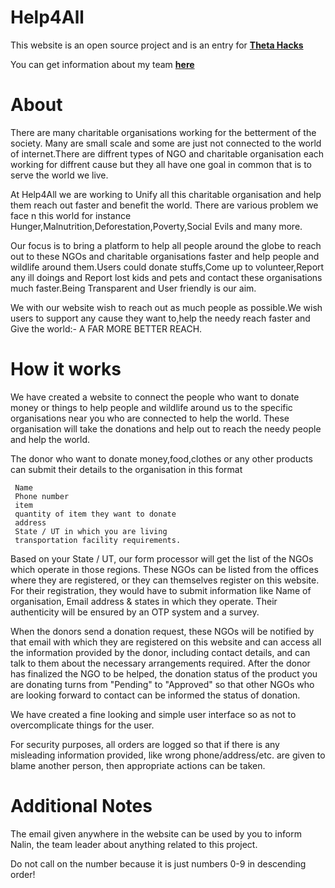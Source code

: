 # Help4All

This website is an open source project and is an entry for **[Theta Hacks](https://thetahacks.tech/)**

You can get information about my team **[here](https://help4all.codewarriors1.repl.co/team)**


# About

There are many charitable organisations working for the betterment of the society. Many are small scale and some are just not connected to the world of internet.There are diffrent types of NGO and charitable organisation each working for diffrent cause but they all have one goal in common that is to serve the world we live. 

At Help4All we are working to Unify all this charitable organisation and help them reach out faster and benefit the world. There are various problem we face n this world for instance Hunger,Malnutrition,Deforestation,Poverty,Social Evils and many more.

Our focus is to bring a platform to help all people around the globe to reach out to these NGOs and charitable organisations faster and help people and wildlife around them.Users could donate stuffs,Come up to volunteer,Report any ill doings and Report lost kids and pets and contact these organisations much faster.Being Transparent and User friendly is our aim. 

We with our website wish to reach out as much people as possible.We wish users to support any cause they want to,help the needy reach faster and Give the world:- A FAR MORE BETTER REACH. 



# How it works

  We have created a website to connect the people who want to donate money or things to help people and wildlife around us to the specific organisations near you who are connected to help the world. These organisation will take the donations and help out to reach the needy people and help the world. 

  The donor who want to donate money,food,clothes or any other products can submit their details to the organisation in this format

     Name
     Phone number
     item 
     quantity of item they want to donate
     address
     State / UT in which you are living
     transportation facility requirements.

  Based on your State / UT, our form processor will get the list of the NGOs which operate in those regions. These NGOs can be listed from the offices where they are registered, or they can themselves register on this website. For their registration, they would have to submit information like Name of organisation, Email address & states in which they operate. Their authenticity will be ensured by an OTP system and a survey.

  When the donors send a donation request, these NGOs will be notified by that email with which they are registered on this website and can access all the information provided by the donor, including contact details, and can talk to them about the necessary arrangements required. After the donor has finalized the NGO to be helped, the donation status of the product you are donating turns from "Pending" to "Approved" so that other NGOs who are looking forward to contact can be informed the status of donation. 

We have created a fine looking and simple user interface so as not to overcomplicate things for the user.

For security purposes, all orders are logged so that if there is any misleading information provided, like wrong phone/address/etc. are given to blame another person, then appropriate actions can be taken.



# Additional Notes

The email given anywhere in the website can be used by you to inform Nalin, the team leader about anything related to this project.

Do not call on the number because it is just numbers 0-9 in descending order!